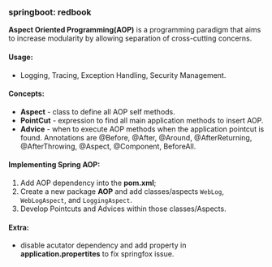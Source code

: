 ### springboot: redbook

**Aspect Oriented Programming(AOP)** is a programming paradigm that aims to increase modularity by allowing separation of cross-cutting concerns.

#### Usage: 
- Logging, Tracing, Exception Handling, Security Management.

#### Concepts:
- **Aspect** - class to define all AOP self methods.
- **PointCut** - expression to find all main application methods to insert AOP.
- **Advice** - when to execute AOP methods when the application pointcut is found. Annotations are @Before, @After, @Around, @AfterReturning, @AfterThrowing, @Aspect, @Component, BeforeAll.

#### Implementing Spring AOP:
1. Add AOP dependency into the **pom.xml**;
2. Create a new package **AOP** and add classes/aspects `WebLog`, `WebLogAspect`, and `LoggingAspect`.
3. Develop Pointcuts and Advices within those classes/Aspects.

#### Extra:
- disable acutator dependency and add property in **application.propertites** to fix springfox issue.
